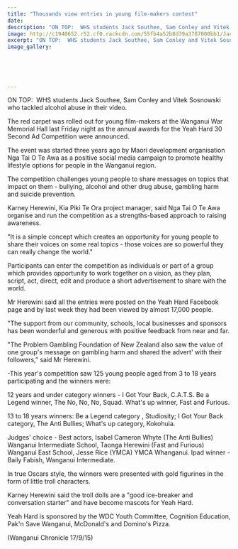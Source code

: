 ```yaml
---
title: "Thousands view entries in young film-makers contest"
date: 
description: "ON TOP:  WHS students Jack Southee, Sam Conley and Vitek Sosnowski who tackled alcohol abuse in their video for young film-makers at the Wanganui War Memorial Hall last Friday night."
image: http://c1940652.r52.cf0.rackcdn.com/55fb4a52b8d39a3787000bb1/Jack-Southee.Sam-Conley.Vitek-Sosnowksi-Sept-2015.jpg
excerpt: "ON TOP:  WHS students Jack Southee, Sam Conley and Vitek Sosnowski who tackled alcohol abuse in their video for young film-makers at the Wanganui War Memorial Hall last Friday night as the annual awards for the Yeah Hard 30 Second Ad Competition were announced, from Wanganui Chronicle article on 17/9/15..."
image_gallery:
    
    
    
    
    
---
```


<p><span>ON TOP: &nbsp;WHS students Jack Southee, Sam Conley and Vitek Sosnowski who tackled alcohol abuse in their video.&nbsp;</span></p>
<p>The red carpet was rolled out for young film-makers at the Wanganui War Memorial Hall last Friday night as the annual awards for the Yeah Hard 30 Second Ad Competition were announced.</p>
<p>The event was started three years ago by Maori development organisation Nga Tai O Te Awa as a positive social media campaign to promote healthy lifestyle options for people in the Wanganui region.</p>
<p>The competition challenges young people to share messages on topics that impact on them - bullying, alcohol and other drug abuse, gambling harm and suicide prevention.</p>
<p>Karney Herewini, Kia Piki Te Ora project manager, said Nga Tai O Te Awa organise and run the competition as a strengths-based approach to raising awareness.</p>
<p>"It is a simple concept which creates an opportunity for young people to share their voices on some real topics - those voices are so powerful they can really change the world."</p>
<p>Participants can enter the competition as individuals or part of a group which provides opportunity to work together on a vision, as they plan, script, act, direct, edit and produce a short advertisement to share with the world.</p>
<p>Mr Herewini said all the entries were posted on the Yeah Hard Facebook page and by last week they had been viewed by almost 17,000 people.</p>
<p>"The support from our community, schools, local businesses and sponsors has been wonderful and generous with positive feedback from near and far.</p>
<p>"The Problem Gambling Foundation of New Zealand also saw the value of one group's message on gambling harm and shared the advert' with their followers," said Mr Herewini.</p>
<p>-This year's competition saw 125 young people aged from 3 to 18 years participating and the winners were:</p>
<p>12 years and under category winners - I Got Your Back, C.A.T.S. Be a Legend winner, The No, No, No, Squad. What's up winner, Fast and Furious.</p>
<p>13 to 18 years winners: Be a Legend category , Studiosity; I Got Your Back category, The Anti Bullies; What's up category, Kokohuia.</p>
<p>Judges' choice - Best actors, Isabel Cameron Whyte (The Anti Bullies) Wanganui Intermediate School, Taonga Herewini (Fast and Furious) Wanganui East School, Jesse Rice (YMCA) YMCA Whanganui. Ipad winner - Baily Fabish, Wanganui Intermediate.</p>
<p>In true Oscars style, the winners were presented with gold figurines in the form of little troll characters.</p>
<p>Karney Herewini said the troll dolls are a "good ice-breaker and conversation starter" and have become mascots for Yeah Hard.</p>
<p>Yeah Hard is sponsored by the WDC Youth Committee, Cognition Education, Pak'n Save Wanganui, McDonald's and Domino's Pizza.</p>
<p>(Wanganui Chronicle 17/9/15)</p>

